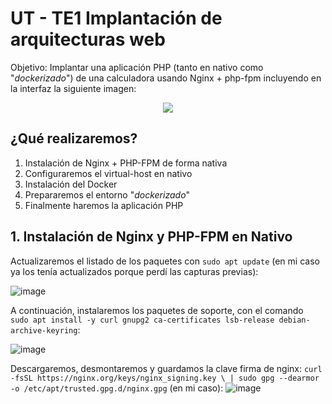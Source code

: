 # UT - TE1 Implantación de arquitecturas web

Objetivo: Implantar una aplicación PHP (tanto en nativo como "_dockerizado_") de una calculadora usando Nginx + php-fpm incluyendo en la interfaz la siguiente imagen:

<div align=center>
  <img src="https://github.com/sdelquin/dpl/blob/main/ut2/te1/images/calculadora.png">
</div>

## ¿Qué realizaremos?

1. Instalación de Nginx + PHP-FPM de forma nativa
2. Configuraremos el virtual-host en nativo
3. Instalación del Docker
4. Prepararemos el entorno "_dockerizado_"
5. Finalmente haremos la aplicación PHP


## 1. Instalación de Nginx y PHP-FPM en **Nativo**

Actualizaremos el listado de los paquetes con `sudo apt update` (en mi caso ya los tenía actualizados porque perdí las capturas previas):

![image](https://user-images.githubusercontent.com/90792144/198064366-40857280-9397-4d42-8627-e31c9a2bab99.png)


A continuación, instalaremos los paquetes de soporte, con el comando  <br/> 
`sudo apt install -y curl gnupg2 ca-certificates lsb-release debian-archive-keyring`:

![image](https://user-images.githubusercontent.com/90792144/198064805-3341ae70-11f4-4f8a-beec-ed6741b2d93c.png)


Descargaremos, desmontaremos y guardamos la clave firma de nginx: `curl -fsSL https://nginx.org/keys/nginx_signing.key \ | sudo gpg --dearmor -o /etc/apt/trusted.gpg.d/nginx.gpg` (en mi caso):
![image](https://user-images.githubusercontent.com/90792144/198065430-279419f0-5411-4968-a303-eb7c756887eb.png)
